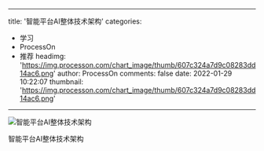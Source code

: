 
---
title: '智能平台AI整体技术架构'
categories: 
 - 学习
 - ProcessOn
 - 推荐
headimg: 'https://img.processon.com/chart_image/thumb/607c324a7d9c08283dd14ac6.png'
author: ProcessOn
comments: false
date: 2022-01-29 10:22:07
thumbnail: 'https://img.processon.com/chart_image/thumb/607c324a7d9c08283dd14ac6.png'
---

<div>   
<img class="thumb" alt="智能平台AI整体技术架构" src="https://img.processon.com/chart_image/thumb/607c324a7d9c08283dd14ac6.png" referrerpolicy="no-referrer">
<p>智能平台AI整体技术架构</p>  
</div>
            